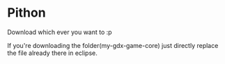 # Pithon
Download which ever you want to :p 

If you're downloading the folder(my-gdx-game-core) just directly replace the file already there in eclipse.
